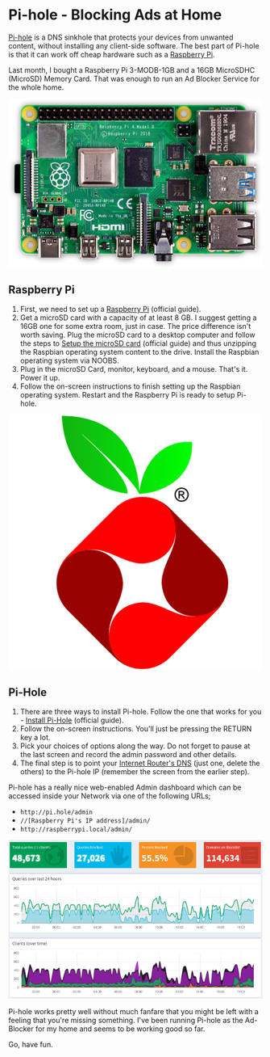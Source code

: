# Pi-hole - Blocking Ads at Home

[Pi-hole](https://pi-hole.net/) is a DNS sinkhole that protects your devices from unwanted content, without installing any client-side software. The best part of Pi-hole is that it can work off cheap hardware such as a [Raspberry Pi](https://www.raspberrypi.org).

Last month, I bought a Raspberry Pi 3-MODB-1GB and a 16GB MicroSDHC (MicroSD) Memory Card. That was enough to run an Ad Blocker Service for the whole home.

![Raspberry Pi-4)](/static/2019/raspberry-pi-4.png)

## Raspberry Pi

1. First, we need to set up a [Raspberry Pi](https://projects.raspberrypi.org/en/projects/raspberry-pi-setting-up) (official guide).
1. Get a microSD card with a capacity of at least 8 GB. I suggest getting a 16GB one for some extra room, just in case. The price difference isn't worth saving. Plug the microSD card to a desktop computer and follow the steps to [Setup the microSD card](https://projects.raspberrypi.org/en/projects/raspberry-pi-setting-up/3)  (official guide) and thus unzipping the Raspbian operating system content to the drive. Install the Raspbian operating system via NOOBS.
1. Plug in the microSD Card, monitor, keyboard, and a mouse. That's it. Power it up.
1. Follow the on-screen instructions to finish setting up the Raspbian operating system. Restart and the Raspberry Pi is ready to setup Pi-hole.

<a href="https://pi-hole.net/"><img class="small right" src="/static/2019/pi-hole-logo.png" alt="Pi-hole"></a>

## Pi-Hole

1. There are three ways to install Pi-hole. Follow the one that works for you - [Install Pi-Hole](https://github.com/pi-hole/pi-hole/#one-step-automated-install) (official guide).
1. Follow the on-screen instructions. You'll just be pressing the RETURN key a lot.
1. Pick your choices of options along the way. Do not forget to pause at the last screen and record the admin password and other details. 
1. The final step is to point your [Internet Router's DNS](https://www.lifewire.com/how-to-change-dns-servers-on-most-popular-routers-2617995) (just one, delete the others) to the Pi-hole IP (remember the screen from the earlier step).

Pi-hole has a really nice web-enabled Admin dashboard which can be accessed inside your Network via one of the following URLs;

- `http://pi.hole/admin`
- `//[Raspberry Pi's IP address]/admin/`
- `http://raspberrypi.local/admin/`

![Pi-Hole Dashboard)](/static/2019/pi-hole-dashboard.png)

Pi-hole works pretty well without much fanfare that you might be left with a feeling that you're missing something. I've been running Pi-hole as the Ad-Blocker for my home and seems to be working good so far.

Go, have fun.
